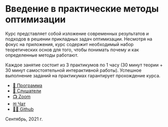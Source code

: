 # Введение в практические методы оптимизации
Курс представляет собой изложение современных результатов и подходов в решении прикладных задач оптимизации. Несмотря на фокус на приложения, курс содержит необходимый набор теоретических основ для того, чтобы понимать почему и как определенные методы работают. 

Каждое занятие состоит из 3 практикумов по 1 часу (30 минут теории + 30 минут самостоятельной интерактивной работы). Успешное выполнение заданий на практикумах гарантирует прохождение курса.

* [🚀 Программа](/program)
* [🧠 Слушатели](/students)
* [📺 Zoom](https://us02web.zoom.us/j/82993759915?pwd=YTZwZm9rWnFOWnoyS3owZ0pDZTdVUT09)
* [✉ Чат](https://t.me/joinchat/UiF_0oDrpWo5N2Ni)
* [👨‍💻 Github](https://github.com/MerkulovDaniil/sber219)

Сентябрь, 2021 г.
